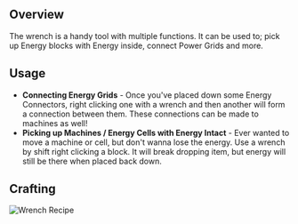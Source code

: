 ## Overview

The wrench is a handy tool with multiple functions. It can be used to;
pick up Energy blocks with Energy inside, connect Power Grids and more.

## Usage

* **Connecting Energy Grids** - Once you've placed down some Energy
  Connectors, right clicking one with a wrench and then another will
  form a connection between them. These connections can be made to
  machines as well!
* **Picking up Machines / Energy Cells with Energy Intact** - Ever
  wanted to move a machine or cell, but don't wanna lose the energy. Use
  a wrench by shift right clicking a block. It will break dropping item,
  but energy will still be there when placed back down.

## Crafting

![Wrench Recipe](/assets/craftory-tech/crafting/wrench.svg)